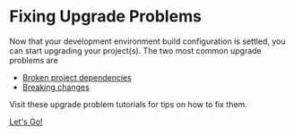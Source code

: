 # Fixing Upgrade Problems

Now that your development environment build configuration is settled, you can
start upgrading your project(s). The two most common upgrade problems are

- [Broken project dependencies](/docs/tutorials/7-2/-/knowledge_base/t/resolving-a-projects-dependencies)
- [Breaking changes](/docs/tutorials/7-2/-/knowledge_base/t/resolving-breaking-changes)

Visit these upgrade problem tutorials for tips on how to fix them.

<a class="go-link btn btn-primary" href="/docs/tutorials/7-2/-/knowledge_base/t/resolving-a-projects-dependencies">Let's Go!<span class="icon-circle-arrow-right"></span></a>